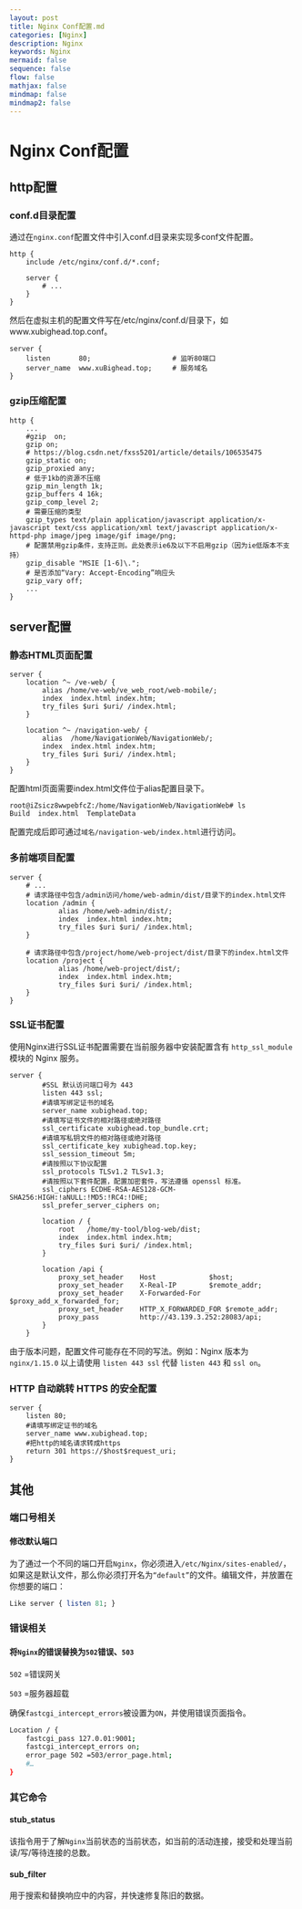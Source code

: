 ```yaml
---
layout: post
title: Nginx Conf配置.md
categories: [Nginx]
description: Nginx
keywords: Nginx
mermaid: false
sequence: false
flow: false
mathjax: false
mindmap: false
mindmap2: false
---
```

# Nginx Conf配置

## http配置

### conf.d目录配置

通过在`nginx.conf`配置文件中引入conf.d目录来实现多conf文件配置。

```nginx
http {
	include /etc/nginx/conf.d/*.conf;
        
    server {
    	# ...
    }
}
```



然后在虚拟主机的配置文件写在/etc/nginx/conf.d/目录下，如www.xubighead.top.conf。

```nginx
server {
	listen       80;					# 监听80端口
    server_name  www.xuBighead.top;		# 服务域名
}
```



### gzip压缩配置

```nginx
http {
    ...
    #gzip  on;
    gzip on;
    # https://blog.csdn.net/fxss5201/article/details/106535475
    gzip_static on;
    gzip_proxied any;
    # 低于1kb的资源不压缩
    gzip_min_length 1k;
    gzip_buffers 4 16k;
    gzip_comp_level 2;
    # 需要压缩的类型
    gzip_types text/plain application/javascript application/x-javascript text/css application/xml text/javascript application/x-httpd-php image/jpeg image/gif image/png;
    # 配置禁用gzip条件，支持正则。此处表示ie6及以下不启用gzip（因为ie低版本不支持）
    gzip_disable "MSIE [1-6]\.";
    # 是否添加“Vary: Accept-Encoding”响应头
    gzip_vary off;
    ...
}
```



## server配置

### 静态HTML页面配置

```nginx
server {
    location ^~ /ve-web/ {
        alias /home/ve-web/ve_web_root/web-mobile/;
        index  index.html index.htm;
        try_files $uri $uri/ /index.html;
    }

    location ^~ /navigation-web/ {
        alias  /home/NavigationWeb/NavigationWeb/;
        index  index.html index.htm;
        try_files $uri $uri/ /index.html;
    }
}
```



配置html页面需要index.html文件位于alias配置目录下。

```
root@iZsicz8wwpebfcZ:/home/NavigationWeb/NavigationWeb# ls
Build  index.html  TemplateData
```



配置完成后即可通过`域名/navigation-web/index.html`进行访问。



### 多前端项目配置

```nginx
server {
	# ...
    # 请求路径中包含/admin访问/home/web-admin/dist/目录下的index.html文件
    location /admin {
            alias /home/web-admin/dist/;
            index  index.html index.htm;
            try_files $uri $uri/ /index.html;
    }

    # 请求路径中包含/project/home/web-project/dist/目录下的index.html文件
    location /project {
            alias /home/web-project/dist/;
            index  index.html index.htm;
            try_files $uri $uri/ /index.html;
    }
}
```



### SSL证书配置

使用Nginx进行SSL证书配置需要在当前服务器中安装配置含有 `http_ssl_module` 模块的 Nginx 服务。



```nginx
server {
        #SSL 默认访问端口号为 443
        listen 443 ssl; 
        #请填写绑定证书的域名
        server_name xubighead.top; 
        #请填写证书文件的相对路径或绝对路径
        ssl_certificate xubighead.top_bundle.crt; 
        #请填写私钥文件的相对路径或绝对路径
        ssl_certificate_key xubighead.top.key; 
        ssl_session_timeout 5m;
        #请按照以下协议配置
        ssl_protocols TLSv1.2 TLSv1.3; 
        #请按照以下套件配置，配置加密套件，写法遵循 openssl 标准。
        ssl_ciphers ECDHE-RSA-AES128-GCM-SHA256:HIGH:!aNULL:!MD5:!RC4:!DHE; 
        ssl_prefer_server_ciphers on;

        location / {
            root   /home/my-tool/blog-web/dist;
            index  index.html index.htm;
            try_files $uri $uri/ /index.html;
        }

        location /api {
            proxy_set_header    Host             $host;
            proxy_set_header    X-Real-IP        $remote_addr;
            proxy_set_header    X-Forwarded-For  $proxy_add_x_forwarded_for;
            proxy_set_header    HTTP_X_FORWARDED_FOR $remote_addr;
            proxy_pass          http://43.139.3.252:28083/api;
        }   
    }
```



由于版本问题，配置文件可能存在不同的写法。例如：Nginx 版本为 `nginx/1.15.0` 以上请使用 `listen 443 ssl` 代替 `listen 443` 和 `ssl on`。



### HTTP 自动跳转 HTTPS 的安全配置

```nginx
server {
 	listen 80;
 	#请填写绑定证书的域名
 	server_name www.xubighead.top; 
 	#把http的域名请求转成https
 	return 301 https://$host$request_uri; 
}
```





## 其他

### 端口号相关

#### 修改默认端口

为了通过一个不同的端口开启`Nginx`，你必须进入`/etc/Nginx/sites-enabled/`，如果这是默认文件，那么你必须打开名为`“default”`的文件。编辑文件，并放置在你想要的端口：

```perl
Like server { listen 81; }
```



### 错误相关

#### 将`Nginx`的错误替换为`502`错误、`503`

`502` =错误网关

`503` =服务器超载

确保`fastcgi_intercept_errors`被设置为`ON`，并使用错误页面指令。



```bash
Location / {
	fastcgi_pass 127.0.01:9001;
	fastcgi_intercept_errors on;
	error_page 502 =503/error_page.html;
	#…
}
```



### 其它命令

#### stub_status

该指令用于了解`Nginx`当前状态的当前状态，如当前的活动连接，接受和处理当前读/写/等待连接的总数。



#### sub_filter

用于搜索和替换响应中的内容，并快速修复陈旧的数据。